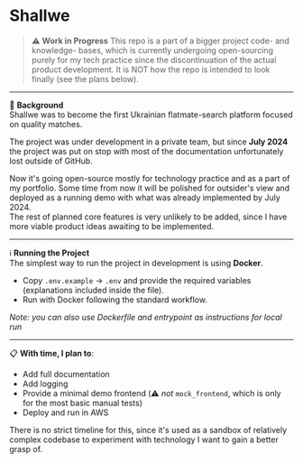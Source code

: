 # Shallwe

> ⚠️ **Work in Progress** This repo is a part of a bigger project code- and knowledge- bases, which is currently undergoing open-sourcing purely for my tech practice since the discontinuation of the actual product development. It is NOT how the repo is intended to look finally (see the plans below).
---

📜 **Background**  
Shallwe was to become the first Ukrainian flatmate-search platform focused on quality matches.

The project was under development in a private team, but since **July 2024** the project was put on stop with most of the documentation unfortunately lost outside of GitHub.  

Now it's going open-source mostly for technology practice and as a part of my portfolio. Some time from now it will be polished for outsider's view and deployed as a running demo with what was already implemented by July 2024.  
The rest of planned core features is very unlikely to be added, since I have more viable product ideas awaiting to be implemented.

---

ℹ️ **Running the Project**  
The simplest way to run the project in development is using **Docker**.  

- Copy `.env.example` → `.env` and provide the required variables (explanations included inside the file). 
- Run with Docker following the standard workflow.
  
_Note: you can also use Dockerfile and entrypoint as instructions for local run_ 

---
📋 **With time, I plan to**:
- Add full documentation
- Add logging
- Provide a minimal demo frontend (⚠️ *not* `mock_frontend`, which is only for the most basic manual tests)  
- Deploy and run in AWS

There is no strict timeline for this, since it's used as a sandbox of relatively complex codebase to experiment with technology I want to gain a better grasp of.
